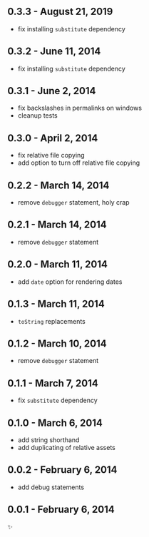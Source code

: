 
0.3.3 - August 21, 2019
---------------------
* fix installing `substitute` dependency

0.3.2 - June 11, 2014
---------------------
* fix installing `substitute` dependency

0.3.1 - June 2, 2014
--------------------
* fix backslashes in permalinks on windows
* cleanup tests

0.3.0 - April 2, 2014
---------------------
* fix relative file copying
* add option to turn off relative file copying

0.2.2 - March 14, 2014
----------------------
* remove `debugger` statement, holy crap

0.2.1 - March 14, 2014
----------------------
* remove `debugger` statement

0.2.0 - March 11, 2014
----------------------
* add `date` option for rendering dates

0.1.3 - March 11, 2014
----------------------
* `toString` replacements

0.1.2 - March 10, 2014
----------------------
* remove `debugger` statement

0.1.1 - March 7, 2014
---------------------
* fix `substitute` dependency

0.1.0 - March 6, 2014
---------------------
* add string shorthand
* add duplicating of relative assets

0.0.2 - February 6, 2014
------------------------
* add debug statements

0.0.1 - February 6, 2014
------------------------
:sparkles:
